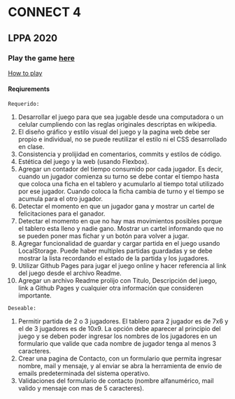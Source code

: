 # CONNECT 4
## LPPA 2020

### Play the game [here](https://morta-fontanella.github.io/FinalLPPA/)
[How to play](https://en.wikipedia.org/wiki/Connect_Four)

#### Reqiurements
`Requerido:`
1. Desarrollar el juego para que sea jugable desde una computadora o un celular cumpliendo con las reglas originales descriptas en wikipedia.
2. El diseño gráfico y estilo visual del juego y la pagina web debe ser propio e individual, no se puede reutilizar el estilo ni el CSS desarrollado en clase.
3. Consistencia y prolijidad en comentarios, commits y estilos de código.
4. Estética del juego y la web (usando Flexbox).
5. Agregar un contador del tiempo consumido por cada jugador. Es decir, cuando un jugador comienza su turno se debe contar el tiempo hasta que coloca una ficha en el tablero y acumularlo al tiempo total utilizado por ese jugador. Cuando coloca la ficha cambia de turno y el tiempo se acumula para el otro jugador.
6. Detectar el momento en que un jugador gana y mostrar un cartel de felicitaciones para el ganador.
7. Detectar el momento en que no hay mas movimientos posibles porque el tablero esta lleno y nadie gano. Mostrar un cartel informando que no se pueden poner mas fichar y un botón para volver a jugar.
8. Agregar funcionalidad de guardar y cargar partida en el juego usando LocalStorage. Puede haber multiples partidas guardadas y se debe mostrar la lista recordando el estado de la partida y los jugadores.
9. Utilizar Github Pages para jugar el juego online y hacer referencia al link del juego desde el archivo Readme.
10. Agregar un archivo Readme prolijo con Titulo, Descripción del juego, link a Github Pages y cualquier otra información que consideren importante.

`Deseable:`
1. Permitir partida de 2 o 3 jugadores. El tablero para 2 jugador es de 7x6 y el de 3 jugadores es de 10x9. La opción debe aparecer al principio del juego y se deben poder ingresar los nombres de los jugadores en un formulario que valide que cada nombre de jugador tenga al menos 3 caracteres.
2. Crear una pagina de Contacto, con un formulario que permita ingresar nombre, mail y mensaje, y al enviar se abra la herramienta de envío de emails predeterminada del sistema operativo.
3. Validaciones del formulario de contacto (nombre alfanumérico, mail valido y mensaje con mas de 5 caracteres).